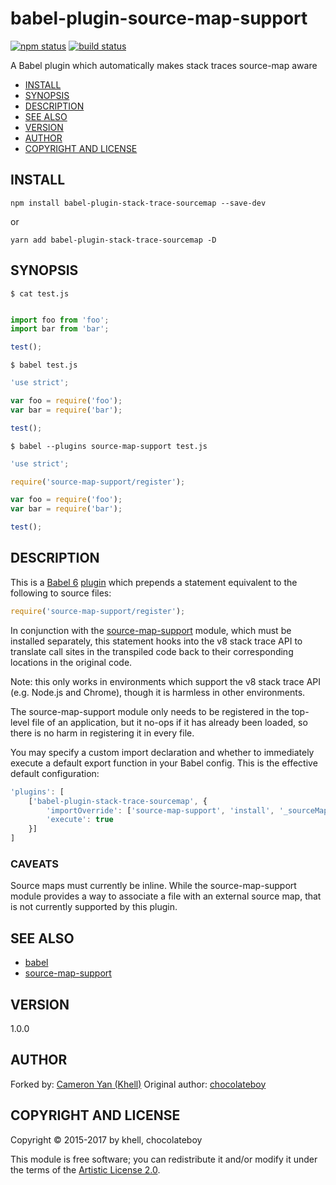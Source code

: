 # babel-plugin-source-map-support

[![npm status](http://img.shields.io/npm/v/babel-plugin-source-map-support.svg)](https://www.npmjs.org/package/babel-plugin-source-map-support)
[![build status](https://secure.travis-ci.org/chocolateboy/babel-plugin-source-map-support.svg)](http://travis-ci.org/chocolateboy/babel-plugin-source-map-support)

A Babel plugin which automatically makes stack traces source-map aware

- [INSTALL](#install)
- [SYNOPSIS](#synopsis)
- [DESCRIPTION](#description)
- [SEE ALSO](#see-also)
- [VERSION](#version)
- [AUTHOR](#author)
- [COPYRIGHT AND LICENSE](#copyright-and-license)

## INSTALL

    npm install babel-plugin-stack-trace-sourcemap --save-dev

or

    yarn add babel-plugin-stack-trace-sourcemap -D

## SYNOPSIS

`$ cat test.js`

```javascript

import foo from 'foo';
import bar from 'bar';

test();
```

`$ babel test.js`

```javascript
'use strict';

var foo = require('foo');
var bar = require('bar');

test();
```

`$ babel --plugins source-map-support test.js`

```javascript
'use strict';

require('source-map-support/register');

var foo = require('foo');
var bar = require('bar');

test();
```

## DESCRIPTION

This is a [Babel 6](https://www.npmjs.com/package/babel) [plugin](https://babeljs.io/docs/advanced/plugins/)
which prepends a statement equivalent to the following to source files:

```javascript
require('source-map-support/register');
```

In conjunction with the [source-map-support](https://www.npmjs.com/package/source-map-support)
module, which must be installed separately, this statement hooks into the v8 stack trace API to
translate call sites in the transpiled code back to their corresponding locations in
the original code.

Note: this only works in environments which support the v8 stack trace API (e.g. Node.js and Chrome),
though it is harmless in other environments.

The source-map-support module only needs to be registered in the top-level file of an application,
but it no-ops if it has already been loaded, so there is no harm in registering it in every file.

You may specify a custom import declaration and whether to immediately execute a default export function in your Babel config. This is the effective default configuration:

```javascript
'plugins': [
    ['babel-plugin-stack-trace-sourcemap', {
        'importOverride': ['source-map-support', 'install', '_sourceMapSupport'],
        'execute': true
    }]
]
```

### CAVEATS

Source maps must currently be inline. While the source-map-support module provides a way
to associate a file with an external source map, that is not currently supported by
this plugin.

## SEE ALSO

* [babel](https://www.npmjs.com/package/babel)
* [source-map-support](https://www.npmjs.com/package/source-map-support)

## VERSION

1.0.0

## AUTHOR

Forked by: [Cameron Yan (Khell)](mailto:git@khell.org)
Original author: [chocolateboy](mailto:chocolate@cpan.org)

## COPYRIGHT AND LICENSE

Copyright © 2015-2017 by khell, chocolateboy

This module is free software; you can redistribute it and/or modify it under the
terms of the [Artistic License 2.0](http://www.opensource.org/licenses/artistic-license-2.0.php).
